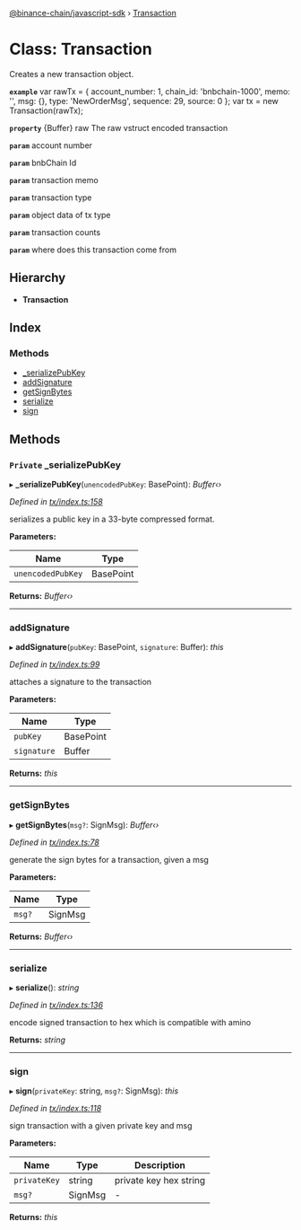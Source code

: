 [@binance-chain/javascript-sdk](../README.md) › [Transaction](transaction.md)

# Class: Transaction

Creates a new transaction object.

**`example`** 
var rawTx = {
  account_number: 1,
  chain_id: 'bnbchain-1000',
  memo: '',
  msg: {},
  type: 'NewOrderMsg',
  sequence: 29,
  source: 0
};
var tx = new Transaction(rawTx);

**`property`** {Buffer} raw The raw vstruct encoded transaction

**`param`** account number

**`param`** bnbChain Id

**`param`** transaction memo

**`param`** transaction type

**`param`** object data of tx type

**`param`** transaction counts

**`param`** where does this transaction come from

## Hierarchy

* **Transaction**

## Index

### Methods

* [_serializePubKey](transaction.md#private-_serializepubkey)
* [addSignature](transaction.md#addsignature)
* [getSignBytes](transaction.md#getsignbytes)
* [serialize](transaction.md#serialize)
* [sign](transaction.md#sign)

## Methods

### `Private` _serializePubKey

▸ **_serializePubKey**(`unencodedPubKey`: BasePoint): *Buffer‹›*

*Defined in [tx/index.ts:158](https://github.com/SwingbyProtocol/javascript-sdk/blob/f2b0afc/src/tx/index.ts#L158)*

serializes a public key in a 33-byte compressed format.

**Parameters:**

Name | Type |
------ | ------ |
`unencodedPubKey` | BasePoint |

**Returns:** *Buffer‹›*

___

###  addSignature

▸ **addSignature**(`pubKey`: BasePoint, `signature`: Buffer): *this*

*Defined in [tx/index.ts:99](https://github.com/SwingbyProtocol/javascript-sdk/blob/f2b0afc/src/tx/index.ts#L99)*

attaches a signature to the transaction

**Parameters:**

Name | Type |
------ | ------ |
`pubKey` | BasePoint |
`signature` | Buffer |

**Returns:** *this*

___

###  getSignBytes

▸ **getSignBytes**(`msg?`: SignMsg): *Buffer‹›*

*Defined in [tx/index.ts:78](https://github.com/SwingbyProtocol/javascript-sdk/blob/f2b0afc/src/tx/index.ts#L78)*

generate the sign bytes for a transaction, given a msg

**Parameters:**

Name | Type |
------ | ------ |
`msg?` | SignMsg |

**Returns:** *Buffer‹›*

___

###  serialize

▸ **serialize**(): *string*

*Defined in [tx/index.ts:136](https://github.com/SwingbyProtocol/javascript-sdk/blob/f2b0afc/src/tx/index.ts#L136)*

encode signed transaction to hex which is compatible with amino

**Returns:** *string*

___

###  sign

▸ **sign**(`privateKey`: string, `msg?`: SignMsg): *this*

*Defined in [tx/index.ts:118](https://github.com/SwingbyProtocol/javascript-sdk/blob/f2b0afc/src/tx/index.ts#L118)*

sign transaction with a given private key and msg

**Parameters:**

Name | Type | Description |
------ | ------ | ------ |
`privateKey` | string | private key hex string |
`msg?` | SignMsg | - |

**Returns:** *this*
